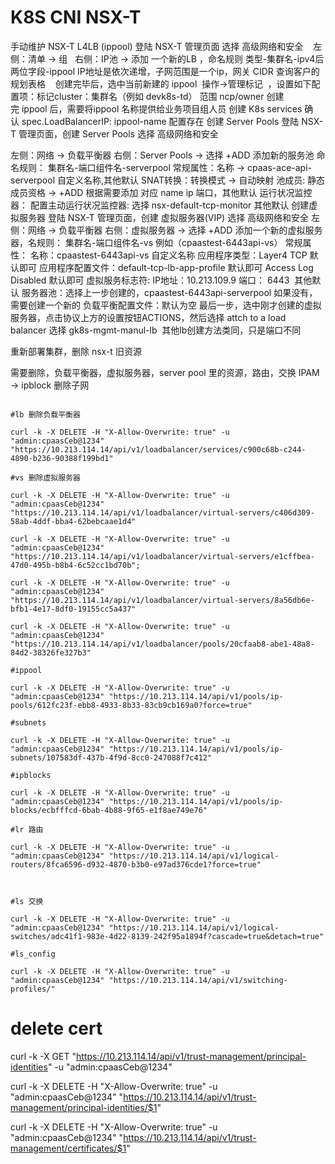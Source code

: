 # K8S CNI NSX-T




手动维护 NSX-T L4LB (ippool)
登陆 NSX-T 管理页面
选择 高级网络和安全  
 左侧：清单 -> 组 
 右侧：IP池 -> 添加 一个新的LB ，命名规则 类型-集群名-ipv4后两位字段-ippool IP地址是依次递增，子网范围是一个ip，网关 CIDR 查询客户的规划表格   
创建完毕后，选中当前新建的 ippool  操作->管理标记  ，设置如下配置项：标记cluster：集群名（例如 devk8s-td） 范围 ncp/owner
创建完 ippool 后，需要将ippool 名称提供给业务项目组人员
创建 K8s services 确认 spec.LoadBalancerIP: ippool-name 配置存在
创建 Server Pools
登陆 NSX-T 管理页面，创建 Server Pools 选择 高级网络和安全

左侧：网络 -> 负载平衡器
右侧：Server Pools -> 选择 +ADD 添加新的服务池 命名规则： 集群名-端口组件名-serverpool
常规属性：名称 -> cpaas-ace-api-serverpool 自定义名称,其他默认
SNAT转换：转换模式 -> 自动映射
池成员: 静态成员资格 -> +ADD 根据需要添加 对应 name ip 端口，其他默认
运行状况监控器： 配置主动运行状况监控器: 选择 nsx-default-tcp-monitor 其他默认
创建虚拟服务器
登陆 NSX-T 管理页面，创建 虚拟服务器(VIP) 选择 高级网络和安全
左侧：网络 -> 负载平衡器
右侧：虚拟服务器 -> 选择 +ADD 添加一个新的虚拟服务器，名规则： 集群名-端口组件名-vs 例如（cpaastest-6443api-vs）
常规属性：
名称：cpaastest-6443api-vs 自定义名称
应用程序类型：Layer4 TCP 默认即可
应用程序配置文件：default-tcp-lb-app-profile 默认即可
Access Log Disabled 默认即可
虚拟服务标志符:
IP地址：10.213.109.9
端口： 6443 
其他默认
服务器池：选择上一步创建的，cpaastest-6443api-serverpool 如果没有，需要创建一个新的
负载平衡配置文件：默认为空
最后一步，选中刚才创建的虚拟服务器，点击协议上方的设置按钮ACTIONS，然后选择 attch to a load balancer 选择 gk8s-mgmt-manul-lb 
其他lb创建方法类同，只是端口不同


重新部署集群，删除 nsx-t 旧资源

需要删除，负载平衡器，虚拟服务器，server pool 里的资源，路由，交换 IPAM -> ipblock 删除子网

```

#lb 删除负载平衡器

curl -k -X DELETE -H "X-Allow-Overwrite: true" -u "admin:cpaasCeb@1234" "https://10.213.114.14/api/v1/loadbalancer/services/c900c68b-c244-4890-b236-90388f199bd1"

#vs 删除虚拟服务器

curl -k -X DELETE -H "X-Allow-Overwrite: true" -u "admin:cpaasCeb@1234" "https://10.213.114.14/api/v1/loadbalancer/virtual-servers/c406d309-58ab-4ddf-bba4-62bebcaae1d4"

curl -k -X DELETE -H "X-Allow-Overwrite: true" -u "admin:cpaasCeb@1234" "https://10.213.114.14/api/v1/loadbalancer/virtual-servers/e1cffbea-47d0-495b-b8b4-6c52cc1bd70b";

curl -k -X DELETE -H "X-Allow-Overwrite: true" -u "admin:cpaasCeb@1234" "https://10.213.114.14/api/v1/loadbalancer/virtual-servers/8a56db6e-bfb1-4e17-8df0-19155cc5a437"

curl -k -X DELETE -H "X-Allow-Overwrite: true" -u "admin:cpaasCeb@1234" "https://10.213.114.14/api/v1/loadbalancer/pools/20cfaab8-abe1-48a8-84d2-38326fe327b3"

#ippool

curl -k -X DELETE -H "X-Allow-Overwrite: true" -u "admin:cpaasCeb@1234" "https://10.213.114.14/api/v1/pools/ip-pools/612fc23f-ebb8-4933-8b33-83cb9cb169a0?force=true"

#subnets

curl -k -X DELETE -H "X-Allow-Overwrite: true" -u "admin:cpaasCeb@1234" "https://10.213.114.14/api/v1/pools/ip-subnets/107583df-437b-4f9d-8cc0-247088f7c412"

#ipblocks

curl -k -X DELETE -H "X-Allow-Overwrite: true" -u "admin:cpaasCeb@1234" "https://10.213.114.14/api/v1/pools/ip-blocks/ecbfffcd-6bab-4b88-9f65-e1f8ae749e76"

#lr 路由

curl -k -X DELETE -H "X-Allow-Overwrite: true" -u "admin:cpaasCeb@1234" "https://10.213.114.14/api/v1/logical-routers/8fca6596-d932-4870-b3b0-e97ad376cde1?force=true"



#ls 交换

curl -k -X DELETE -H "X-Allow-Overwrite: true" -u "admin:cpaasCeb@1234" "https://10.213.114.14/api/v1/logical-switches/adc41f1-983e-4d22-8139-242f95a1894f?cascade=true&detach=true"

#ls_config

curl -k -X DELETE -H "X-Allow-Overwrite: true" -u "admin:cpaasCeb@1234" "https://10.213.114.14/api/v1/switching-profiles/"

```

# delete cert

curl -k -X GET "https://10.213.114.14/api/v1/trust-management/principal-identities" -u "admin:cpaasCeb@1234" 

curl -k -X DELETE -H "X-Allow-Overwrite: true" -u "admin:cpaasCeb@1234" "https://10.213.114.14/api/v1/trust-management/principal-identities/$1"

curl -k -X DELETE -H "X-Allow-Overwrite: true" -u "admin:cpaasCeb@1234" "https://10.213.114.14/api/v1/trust-management/certificates/$1"








